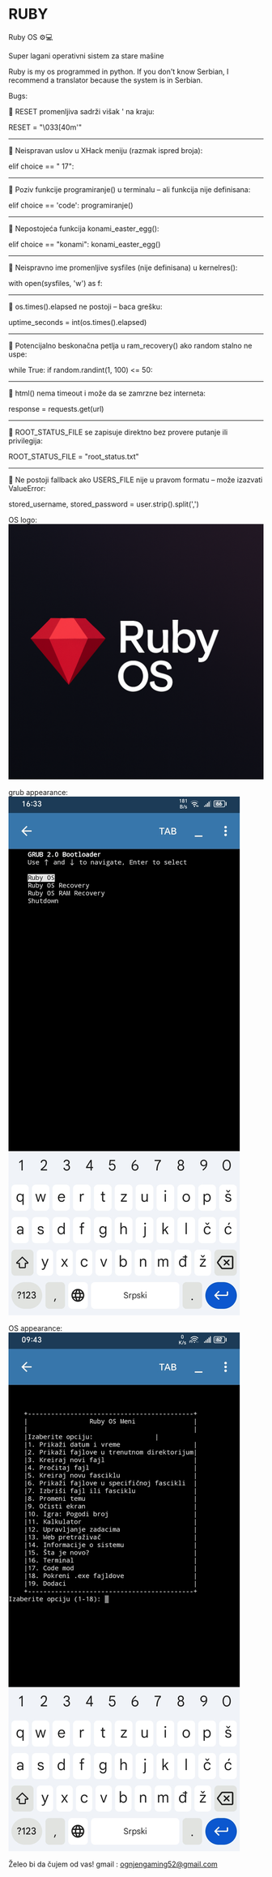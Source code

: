 # RUBY

Ruby OS ⚙️💻

Super lagani operativni sistem za stare mašine

Ruby is my os programmed in python. If you don't know Serbian, I recommend a translator because the system is in Serbian.

Bugs:

🐞 RESET promenljiva sadrži višak ' na kraju:

RESET = "\033[40m'"


---

🐞 Neispravan uslov u XHack meniju (razmak ispred broja):

elif choice == " 17":


---

🐞 Poziv funkcije programiranje() u terminalu – ali funkcija nije definisana:

elif choice == 'code':
    programiranje()


---

🐞 Nepostojeća funkcija konami_easter_egg():

elif choice == "konami":
    konami_easter_egg()


---

🐞 Neispravno ime promenljive sysfiles (nije definisana) u kernelres():

with open(sysfiles, 'w') as f:


---

🐞 os.times().elapsed ne postoji – baca grešku:

uptime_seconds = int(os.times().elapsed)


---

🐞 Potencijalno beskonačna petlja u ram_recovery() ako random stalno ne uspe:

while True:
    if random.randint(1, 100) <= 50:


---

🐞 html() nema timeout i može da se zamrzne bez interneta:

response = requests.get(url)


---

🐞 ROOT_STATUS_FILE se zapisuje direktno bez provere putanje ili privilegija:

ROOT_STATUS_FILE = "root_status.txt"


---

🐞 Ne postoji fallback ako USERS_FILE nije u pravom formatu – može izazvati ValueError:

stored_username, stored_password = user.strip().split(',')

OS logo:
![Logo](ruby.png)

grub appearance:
![Logo](grub.png)

OS appearance:
![Logo](os.png)

Želeo bi da čujem od vas!
gmail : ognjengaming52@gmail.com 

